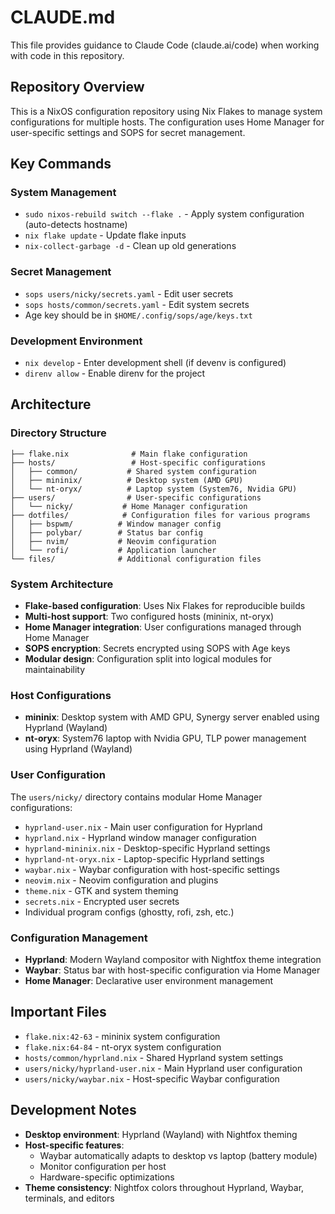 # CLAUDE.md

This file provides guidance to Claude Code (claude.ai/code) when working with code in this repository.

## Repository Overview

This is a NixOS configuration repository using Nix Flakes to manage system configurations for multiple hosts. The configuration uses Home Manager for user-specific settings and SOPS for secret management.

## Key Commands

### System Management
- `sudo nixos-rebuild switch --flake .` - Apply system configuration (auto-detects hostname)
- `nix flake update` - Update flake inputs
- `nix-collect-garbage -d` - Clean up old generations

### Secret Management
- `sops users/nicky/secrets.yaml` - Edit user secrets
- `sops hosts/common/secrets.yaml` - Edit system secrets
- Age key should be in `$HOME/.config/sops/age/keys.txt`

### Development Environment
- `nix develop` - Enter development shell (if devenv is configured)
- `direnv allow` - Enable direnv for the project

## Architecture

### Directory Structure
```
├── flake.nix              # Main flake configuration
├── hosts/                 # Host-specific configurations
│   ├── common/           # Shared system configuration
│   ├── mininix/          # Desktop system (AMD GPU)
│   └── nt-oryx/          # Laptop system (System76, Nvidia GPU)
├── users/                # User-specific configurations
│   └── nicky/           # Home Manager configuration
├── dotfiles/            # Configuration files for various programs
│   ├── bspwm/          # Window manager config
│   ├── polybar/        # Status bar config
│   ├── nvim/           # Neovim configuration
│   └── rofi/           # Application launcher
└── files/              # Additional configuration files
```

### System Architecture
- **Flake-based configuration**: Uses Nix Flakes for reproducible builds
- **Multi-host support**: Two configured hosts (mininix, nt-oryx)
- **Home Manager integration**: User configurations managed through Home Manager
- **SOPS encryption**: Secrets encrypted using SOPS with Age keys
- **Modular design**: Configuration split into logical modules for maintainability

### Host Configurations
- **mininix**: Desktop system with AMD GPU, Synergy server enabled using Hyprland (Wayland)
- **nt-oryx**: System76 laptop with Nvidia GPU, TLP power management using Hyprland (Wayland)

### User Configuration
The `users/nicky/` directory contains modular Home Manager configurations:
- `hyprland-user.nix` - Main user configuration for Hyprland
- `hyprland.nix` - Hyprland window manager configuration
- `hyprland-mininix.nix` - Desktop-specific Hyprland settings
- `hyprland-nt-oryx.nix` - Laptop-specific Hyprland settings
- `waybar.nix` - Waybar configuration with host-specific settings
- `neovim.nix` - Neovim configuration and plugins
- `theme.nix` - GTK and system theming
- `secrets.nix` - Encrypted user secrets
- Individual program configs (ghostty, rofi, zsh, etc.)

### Configuration Management
- **Hyprland**: Modern Wayland compositor with Nightfox theme integration
- **Waybar**: Status bar with host-specific configuration via Home Manager
- **Home Manager**: Declarative user environment management

## Important Files
- `flake.nix:42-63` - mininix system configuration
- `flake.nix:64-84` - nt-oryx system configuration
- `hosts/common/hyprland.nix` - Shared Hyprland system settings
- `users/nicky/hyprland-user.nix` - Main Hyprland user configuration
- `users/nicky/waybar.nix` - Host-specific Waybar configuration

## Development Notes
- **Desktop environment**: Hyprland (Wayland) with Nightfox theming
- **Host-specific features**: 
  - Waybar automatically adapts to desktop vs laptop (battery module)
  - Monitor configuration per host
  - Hardware-specific optimizations
- **Theme consistency**: Nightfox colors throughout Hyprland, Waybar, terminals, and editors
